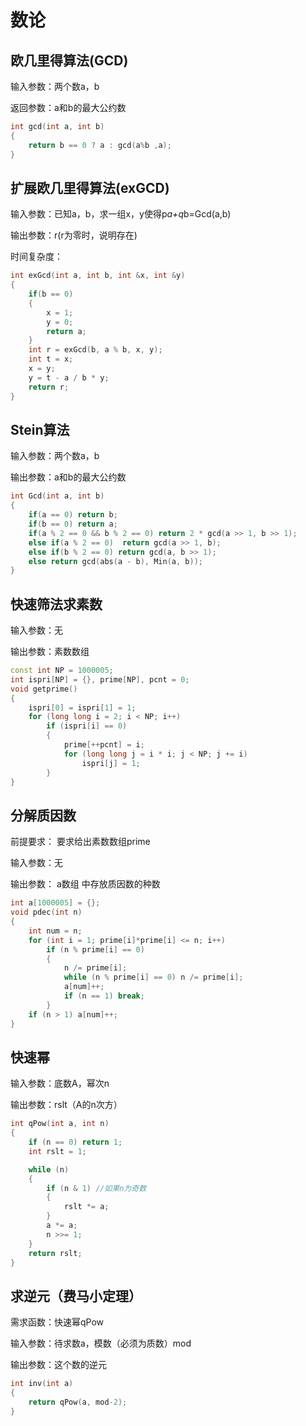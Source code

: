 # 数论

## 欧几里得算法(GCD)

输入参数：两个数a，b

返回参数：a和b的最大公约数

```c++
int gcd(int a, int b)
{
    return b == 0 ? a : gcd(a%b ,a);
}
```

## 扩展欧几里得算法(exGCD)

输入参数：已知a，b，求一组x，y使得p*a+q*b=Gcd(a,b)

输出参数：r(r为零时，说明存在)

时间复杂度：

```c++
int exGcd(int a, int b, int &x, int &y)
{
    if(b == 0)
    {
        x = 1;
        y = 0;
        return a;
    }
    int r = exGcd(b, a % b, x, y);
    int t = x;
    x = y;
    y = t - a / b * y;
    return r;
}
```

## Stein算法

输入参数：两个数a，b

输出参数：a和b的最大公约数

```c++
int Gcd(int a, int b)
{
    if(a == 0) return b;
    if(b == 0) return a;
    if(a % 2 == 0 && b % 2 == 0) return 2 * gcd(a >> 1, b >> 1);
    else if(a % 2 == 0)  return gcd(a >> 1, b);
    else if(b % 2 == 0) return gcd(a, b >> 1);
    else return gcd(abs(a - b), Min(a, b));
}
```

## 快速筛法求素数

输入参数：无

输出参数：素数数组

```c++
const int NP = 1000005;
int ispri[NP] = {}, prime[NP], pcnt = 0;
void getprime()
{
    ispri[0] = ispri[1] = 1;
    for (long long i = 2; i < NP; i++)
        if (ispri[i] == 0)
        {
            prime[++pcnt] = i;
            for (long long j = i * i; j < NP; j += i)
                ispri[j] = 1;
        }
}
```

## 分解质因数

前提要求：
要求给出素数数组prime

输入参数：无

输出参数：
a数组 中存放质因数的种数

```c++
int a[1000005] = {};
void pdec(int n)
{
    int num = n;
    for (int i = 1; prime[i]*prime[i] <= n; i++)
        if (n % prime[i] == 0)
        {
            n /= prime[i];
            while (n % prime[i] == 0) n /= prime[i];
            a[num]++;
            if (n == 1) break;
        }
    if (n > 1) a[num]++;
}
```

## 快速幂

输入参数：底数A，幂次n

输出参数：rslt（A的n次方）

```c++
int qPow(int a, int n)
{
    if (n == 0) return 1;
    int rslt = 1;

    while (n)
    {
        if (n & 1) //如果n为奇数
        {
            rslt *= a;
        }
        a *= a;
        n >>= 1;
    }
    return rslt;
}
```

## 求逆元（费马小定理）

需求函数：快速幂qPow

输入参数：待求数a，模数（必须为质数）mod

输出参数：这个数的逆元

```c++
int inv(int a)
{
    return qPow(a, mod-2);
}
```

